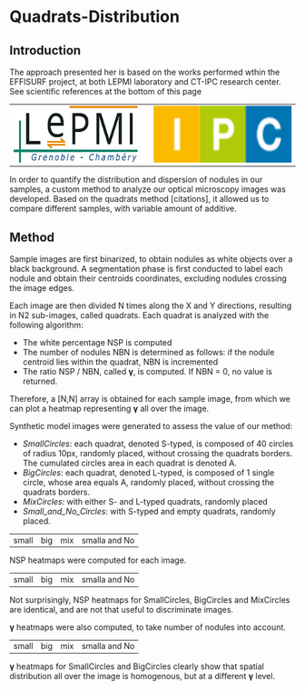 # Quadrats-Distribution

## Introduction

The approach presented her is based on the works performed wthin the EFFISURF project, at both LEPMI laboratory and CT-IPC research center.
See scientific references at the bottom of this page

<table>
    <tr>
        <td> <a href="http://www.lepmi-guide.univ-smb.fr"> <img src="images/Logo_LEPMI_h100.png" alt="LEPMI" height=100></a> </td>
        <td>  </td>
        <td> <a href="https://ct-ipc.com/"><img src="images/Logo_IPC.jpg" alt="CT-IPC" height=100> </td>
    </tr>
</table>


In order to quantify the distribution and dispersion of nodules in our samples, a custom method to analyze our optical microscopy images was developed. Based on the quadrats method [citations], it allowed us to compare different samples, with variable amount of additive.

## Method
Sample images are first binarized, to obtain nodules as white objects over a black background. A segmentation phase is first conducted to label each nodule and obtain their centroids coordinates, excluding nodules crossing the image edges.

Each image are then divided N times along the X and Y directions, resulting in N2 sub-images, called quadrats.  Each quadrat is analyzed with the following algorithm:

-	The white percentage NSP is computed
-	The number of nodules NBN is determined as follows: if the nodule centroid lies within the quadrat,  NBN is incremented
-	The ratio NSP / NBN, called __γ__, is computed. If NBN = 0, no value is returned.

Therefore, a [N,N] array is obtained for each sample image, from which we can plot a heatmap representing __γ__ all over the image.



Synthetic model images were generated to assess the value of our method:
-	_SmallCircles_: each quadrat, denoted S-typed, is composed of 40 circles of radius 10px, randomly placed, without crossing the quadrats borders. The cumulated circles area in each quadrat is denoted A.
-	_BigCircles_: each quadrat, denoted L-typed, is composed of 1 single circle, whose area equals A, randomly placed, without crossing the quadrats borders.
-	_MixCircles_: with either S- and L-typed quadrats, randomly placed
-	_Small_and_No_Circles_: with S-typed and empty quadrats, randomly placed.

<table>
    <tr>
        <td> small </td>
        <td> big </td>
        <td> mix </td>
        <td> smalla and No </td>
    </tr>
</table>

NSP heatmaps were computed for each image.

<table>
    <tr>
        <td> small </td>
        <td> big </td>
        <td> mix </td>
        <td> smalla and No </td>
    </tr>
</table>

Not surprisingly, NSP heatmaps for SmallCircles, BigCircles and MixCircles are identical, and are not that useful to discriminate images. 

__γ__ heatmaps were also computed, to take number of nodules into account.

<table>
    <tr>
        <td> small </td>
        <td> big </td>
        <td> mix </td>
        <td> smalla and No </td>
    </tr>
</table>

__γ__ heatmaps for SmallCircles and BigCircles clearly show that spatial distribution all over the image is homogenous, but at a different __γ__ level.

